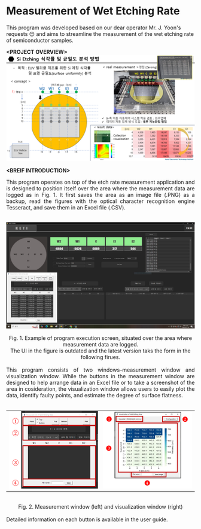 # Measurement of Wet Etching Rate
This program was developed based on our dear operator Mr. J. Yoon's requests 😊 and aims to streamline the measurement of the wet etching rate of semiconductor samples. 

**&lt;PROJECT OVERVIEW&gt;**
<br>
![Alt text](images/ocr_img2.png)
<br>

**&lt;BREIF INTRODUCTION&gt;**
<br>
<div align="justify"> 
This program operates on top of the etch rate measurement application and is designed to position itself over the area where the measurement data are logged as in Fig. 1. It first saves the area as an image file (.PNG) as a backup, read the figures with the optical character recognition engine Tesseract, and save them in an Excel file (.CSV). 
</div>
<br>

![Alt text](images/ocr_img.png)
<br>
<div align="center">Fig. 1. Example of program execution screen, situated over the area where measurement data are logged. 
  <br>The UI in the figure is outdated and the latest version taks the form in the following firues.</div> 
<br>

<div align="justify">
  This program consists of two windows–measurement window and visualization window. While the buttons in the measurement window are designed to help arrange data in an Excel file or to take a screenshot of the area in cosideration, the visualization window allows users to easily plot the data, identify faulty points, and estimate the degree of surface flatness. 
</div>
<br>
<table>
  <tr>
    <td><img src="images/ocr_window1.png" width="400"/></td>
    <td><img src="images/ocr_window2.png" width="400"/></td>
  </tr>
</table>
<br>
<div align="center">Fig. 2. Measurement window (left) and visualization window (right)</div> 
<br>
Detailed information on each button is available in the user guide.

